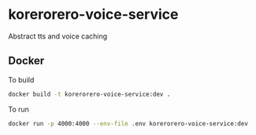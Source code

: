 # korerorero-voice-service

Abstract tts and voice caching

## Docker

To build

```bash
docker build -t korerorero-voice-service:dev .
```

To run

```bash
docker run -p 4000:4000 --env-file .env korerorero-voice-service:dev
```
